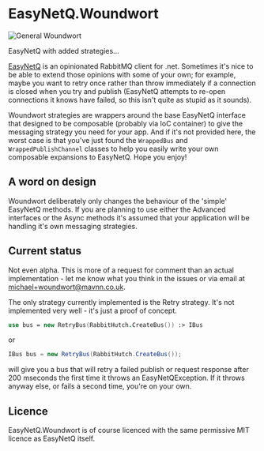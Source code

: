 # EasyNetQ.Woundwort

![General Woundwort](http://images.wikia.com/watershipdown/images/6/6a/GeneralWoundwort.jpg)

EasyNetQ with added strategies...

[EasyNetQ](https://github.com/mikehadlow/EasyNetQ) is an opinionated RabbitMQ client for .net. Sometimes it's nice to be able to extend those opinions with some of your own; for example, maybe you want to retry once rather than throw immediately if a connection is closed when you try and publish (EasyNetQ attempts to re-open connections it knows have failed, so this isn't quite as stupid as it sounds).

Woundwort strategies are wrappers around the base EasyNetQ interface that designed to be composable (probably via IoC container) to give the messaging strategy you need for your app. And if it's not provided here, the worst case is that you've just found the `WrappedBus` and `WrappedPublishChannel` classes to help you easily write your own composable expansions to EasyNetQ. Hope you enjoy!

## A word on design

Woundwort deliberately only changes the behaviour of the 'simple' EasyNetQ methods. If you are planning to use either the Advanced interfaces or the Async methods it's assumed that your application will be handling it's own messaging strategies.


## Current status

Not even alpha. This is more of a request for comment than an actual implementation - let me know what you think in the issues or via email at michael+woundwort@mavnn.co.uk. 

The only strategy currently implemented is the Retry strategy. It's not implemented very well - it's just a proof of concept.

```fsharp
use bus = new RetryBus(RabbitHutch.CreateBus()) :> IBus
```

or

```csharp
IBus bus = new RetryBus(RabbitHutch.CreateBus());

```

will give you a bus that will retry a failed publish or request response after 200 mseconds the first time it throws an EasyNetQException. If it throws anyway else, or fails a second time, you're on your own.

## Licence

EasyNetQ.Woundwort is of course licenced with the same permissive MIT licence as EasyNetQ itself.
